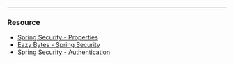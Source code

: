 



<hr/>



### Resource

<ul>
  <li><a href="https://docs.spring.io/spring-boot/docs/current/reference/html/application-properties.html#appendix.application-properties.security">Spring Security -  Properties</li>
    <li><a href="https://github.com/eazybytes/spring-security">Eazy Bytes - Spring Security</li>
    <li><a href="https://docs.spring.io/spring-security/reference/servlet/authentication/passwords/in-memory.html">Spring Security - Authentication</li>
</ul>
